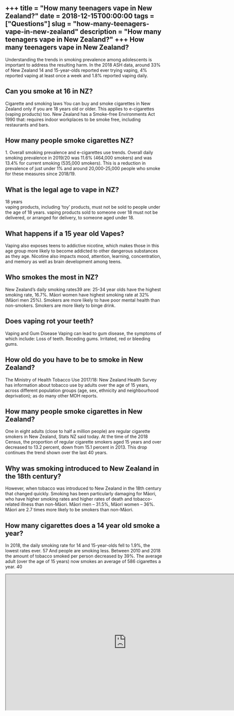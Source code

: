 +++
title = "How many teenagers vape in New Zealand?"
date = 2018-12-15T00:00:00
tags = ["Questions"]
slug = "how-many-teenagers-vape-in-new-zealand"
description = "How many teenagers vape in New Zealand?"
+++
How many teenagers vape in New Zealand?
---------------------------------------

Understanding the trends in smoking prevalence among adolescents is important to address the resulting harm. In the 2018 ASH data, around 33% of New Zealand 14 and 15-year-olds reported ever trying vaping, 4% reported vaping at least once a week and 1.8% reported vaping daily.

Can you smoke at 16 in NZ?
--------------------------

Cigarette and smoking laws You can buy and smoke cigarettes in New Zealand only if you are 18 years old or older. This applies to e-cigarettes (vaping products) too. New Zealand has a Smoke-free Environments Act 1990 that: requires indoor workplaces to be smoke free, including restaurants and bars.

How many people smoke cigarettes NZ?
------------------------------------

1\. Overall smoking prevalence and e-cigarettes use trends. Overall daily smoking prevalence in 2019/20 was 11.6% (464,000 smokers) and was 13.4% for current smoking (535,000 smokers). This is a reduction in prevalence of just under 1% and around 20,000-25,000 people who smoke for these measures since 2018/19.

What is the legal age to vape in NZ?
------------------------------------

18 years  
vaping products, including ‘toy’ products, must not be sold to people under the age of 18 years. vaping products sold to someone over 18 must not be delivered, or arranged for delivery, to someone aged under 18.

What happens if a 15 year old Vapes?
------------------------------------

Vaping also exposes teens to addictive nicotine, which makes those in this age group more likely to become addicted to other dangerous substances as they age. Nicotine also impacts mood, attention, learning, concentration, and memory as well as brain development among teens.

Who smokes the most in NZ?
--------------------------

New Zealand’s daily smoking rates39 are: 25-34 year olds have the highest smoking rate, 16.7%. Māori women have highest smoking rate at 32% (Māori men 25%). Smokers are more likely to have poor mental health than non-smokers. Smokers are more likely to binge drink.

Does vaping rot your teeth?
---------------------------

Vaping and Gum Disease Vaping can lead to gum disease, the symptoms of which include: Loss of teeth. Receding gums. Irritated, red or bleeding gums.

How old do you have to be to smoke in New Zealand?
--------------------------------------------------

The Ministry of Health Tobacco Use 2017/18: New Zealand Health Survey has information about tobacco use by adults over the age of 15 years, across different population groups (age, sex, ethnicity and neighbourhood deprivation); as do many other MOH reports.

How many people smoke cigarettes in New Zealand?
------------------------------------------------

One in eight adults (close to half a million people) are regular cigarette smokers in New Zealand, Stats NZ said today. At the time of the 2018 Census, the proportion of regular cigarette smokers aged 15 years and over decreased to 13.2 percent, down from 15.1 percent in 2013. This drop continues the trend shown over the last 40 years.

Why was smoking introduced to New Zealand in the 18th century?
--------------------------------------------------------------

However, when tobacco was introduced to New Zealand in the 18th century that changed quickly. Smoking has been particularly damaging for Māori, who have higher smoking rates and higher rates of death and tobacco-related illness than non-Māori. Māori men – 31.5%, Māori women – 36%. Māori are 2.7 times more likely to be smokers than non-Māori.

How many cigarettes does a 14 year old smoke a year?
----------------------------------------------------

In 2018, the daily smoking rate for 14 and 15-year-olds fell to 1.9%, the lowest rates ever. 57 And people are smoking less. Between 2010 and 2018 the amount of tobacco smoked per person decreased by 39%. The average adult (over the age of 15 years) now smokes an average of 586 cigarettes a year. 40

<iframe allow="accelerometer; autoplay; clipboard-write; encrypted-media; gyroscope; picture-in-picture" allowfullscreen="" class="__youtube_prefs__  epyt-is-override  no-lazyload" data-no-lazy="1" data-origheight="433" data-origwidth="770" data-skipgform_ajax_framebjll="" height="433" id="_ytid_86660" loading="lazy" src="https://www.youtube.com/embed/YQgPzsnEKwM?enablejsapi=1&autoplay=0&cc_load_policy=0&cc_lang_pref=&iv_load_policy=1&loop=0&modestbranding=0&rel=1&fs=1&playsinline=0&autohide=2&theme=dark&color=red&controls=1&" title="YouTube player" width="770"></iframe>